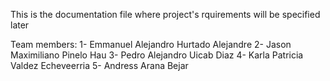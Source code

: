 This is the documentation file where project's rquirements will be specified later 

Team members:
1- Emmanuel Alejandro Hurtado Alejandre
2- Jason Maximiliano Pinelo Hau
3- Pedro Alejandro Uicab Diaz
4- Karla Patricia Valdez Echeveerria
5- Andress Arana Bejar
